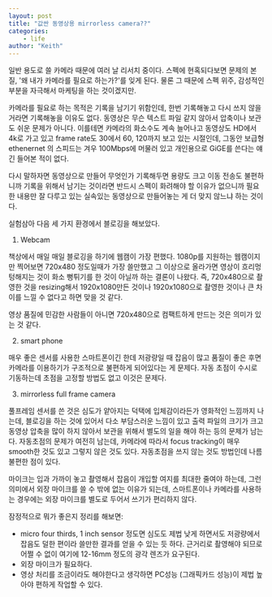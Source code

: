 ```yaml
---
layout: post
title: "값싼 동영상용 mirrorless camera??"
categories:
    - life
author: "Keith"
---
```


일반 용도로 쓸 카메라 때문에 여러 날 리서치 중이다. 스펙에 현혹되다보면 문제의 본질, '왜 내가 카메라를 필요로 하는가?'를 잊게 된다. 물론 그 때문에 스펙 위주, 감성적인 부분을 자극해서 마케팅을 하는 것이겠지만.

카메라를 필요로 하는 목적은 기록을 남기기 위함인데, 한번 기록해놓고 다시 쓰지 않을 거라면 기록해놓을 이유도 없다. 동영상은 무슨 텍스트 파일 같지 않아서 압축이나 보관도 쉬운 문제가 아니다. 이를테면 카메라의 화소수도 계속 늘어나고 동영상도 HD에서 4k로 가고 있고 frame rate도 30에서 60, 120까지 보고 있는 시절인데, 그동안 보급형 ethenernet 의 스피드는 겨우 100Mbps에 머물러 있고 개인용으로 GiGE를 쓴다는 얘긴 들어본 적이 없다. 

다시 말하자면 동영상으로 만들어 무엇인가 기록해두면 용량도 크고 이동 전송도 불편하니까 기록을 위해서 남기는 것이라면 반드시 스펙이 화려해야 할 이유가 없으니까 필요한 내용만 잘 다루고 있는 실속있는 동영상으로 만들어놓는 게 더 맞지 않느냐 하는 것이다.

실험삼아 다음 세 가지 환경에서 블로깅을 해보았다.

1) Webcam

책상에서 매일 매일 블로깅을 하기에 웹캠이 가장 편했다. 1080p를 지원하는 웹캠이지만 찍어보면 720x480 정도일때가 가장 쓸만했고 그 이상으로 올라가면 영상이 흐리멍텅해지는 것이 화소 뻥튀기를 한 것이 아닐까 하는 결론이 나왔다. 즉, 720x480으로 촬영한 것을 resizing해서 1920x1080만든 것이나 1920x1080으로 촬영한 것이나 큰 차이를 느낄 수 없다고 하면 맞을 것 같다.

영상 품질에 민감한 사람들이 아니면 720x480으로 컴팩트하게 만드는 것은 의미가 있는 것 같다. 

2) smart phone

매우 좋은 센서를 사용한 스마트폰이긴 한데 저광량일 때 잡음이 많고 품질이 좋은 후면 카메라를 이용하기가 구조적으로 불편하게 되어있다는 게 문제다. 자동 초점이 수시로 기동하는데 초점을 고정할 방법도 없고 이것은 문제다. 

3) mirrorless full frame camera

풀프레임 센서를 쓴 것은 심도가 얕아지는 덕택에 입체감이라든가 영화적인 느낌까지 나는데, 블로깅을 하는 것에 있어서 다소 부담스러운 느낌이 있고 출력 파일의 크기가 크고 동영상 압축을 많이 하지 않아서 보관을 위해서 별도의 일을 해야 하는 등의 문제가 남는다. 자동초점의 문제가 여전히 남는데, 카메라에 따라서 focus tracking이 매우 smooth한 것도 있고 그렇지 않은 것도 있다. 자동초점을 쓰지 않는 것도 방법인데 나름 불편한 점이 있다. 

마이크는 입과 가까이 놓고 촬영해서 잡음이 개입할 여지를 최대한 줄여야 하는데, 그런 의미에서 외장 마이크를 쓸 수 밖에 없는 이유가 되는데, 스마트폰이나 카메라를 사용하는 경우에는 외장 마이크를 별도로 두어서 쓰기가 편리하지 않다. 

잠정적으로 뭐가 좋은지 정리를 해보면:

- micro four thirds, 1 inch sensor 정도면 심도도 제법 낮게 하면서도 저광량에서 잡음도 덜한 편이라 쓸만한 결과를 얻을 수 있는 듯 하다. 근거리로 촬영해야 되므로 어쩔 수 없이 여기에 12-16mm 정도의 광각 렌즈가 요구된다. 
- 외장 마이크가 필요하다. 
- 영상 처리를 조금이라도 해야한다고 생각하면 PC성능 (그래픽카드 성능)이 제법 높아야 편하게 작업할 수 있다.

